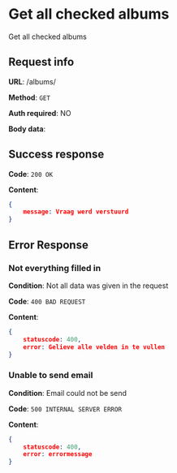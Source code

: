 # Get all checked albums

Get all checked albums

## Request info

**URL**: /albums/

**Method**: `GET`

**Auth required**: NO

**Body data**:

## Success response

**Code**: `200 OK`

**Content**: 
```json
{
    message: Vraag werd verstuurd
}
```

## Error Response

### Not everything filled in

**Condition**: Not all data was given in the request

**Code**: `400 BAD REQUEST`

**Content**:
```json
{
    statuscode: 400,
    error: Gelieve alle velden in te vullen
}
```

### Unable to send email

**Condition**: Email could not be send

**Code**: `500 INTERNAL SERVER ERROR`

**Content**:
```json
{
    statuscode: 400,
    error: errormessage
}
```